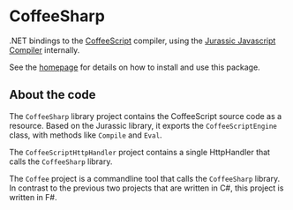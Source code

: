 CoffeeSharp
===========

.NET bindings to the [CoffeeScript][1] compiler, using the [Jurassic Javascript Compiler][2] internally.

See the [homepage][3] for details on how to install and use this package.


About the code
--------------

The `CoffeeSharp` library project contains the CoffeeScript source code as a resource.
Based on the Jurassic library, it exports the `CoffeeScriptEngine` class, with methods like `Compile` and `Eval`.

The `CoffeeScriptHttpHandler` project contains a single HttpHandler that calls the `CoffeeSharp` library.

The `Coffee` project is a commandline tool that calls the `CoffeeSharp` library.
In contrast to the previous two projects that are written in C#, this project is written in F#.


[1]: http://coffeescript.org/
[2]: http://jurassic.codeplex.com/
[3]: http://tomlokhorst.github.com/CoffeeSharp
